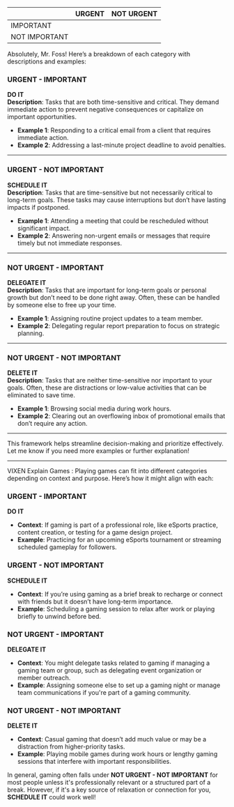
|               | URGENT | NOT URGENT |
| ------------- | ------ | ---------- |
| IMPORTANT     |        |            |
| NOT IMPORTANT |        |            |
Absolutely, Mr. Foss! Here’s a breakdown of each category with descriptions and examples:
### URGENT - IMPORTANT
**DO IT**  
**Description**: Tasks that are both time-sensitive and critical. They demand immediate action to prevent negative consequences or capitalize on important opportunities.

- **Example 1**: Responding to a critical email from a client that requires immediate action.
- **Example 2**: Addressing a last-minute project deadline to avoid penalties.

---

### URGENT - NOT IMPORTANT
**SCHEDULE IT**  
**Description**: Tasks that are time-sensitive but not necessarily critical to long-term goals. These tasks may cause interruptions but don’t have lasting impacts if postponed.

- **Example 1**: Attending a meeting that could be rescheduled without significant impact.
- **Example 2**: Answering non-urgent emails or messages that require timely but not immediate responses.

---

### NOT URGENT - IMPORTANT
**DELEGATE IT**  
**Description**: Tasks that are important for long-term goals or personal growth but don’t need to be done right away. Often, these can be handled by someone else to free up your time.

- **Example 1**: Assigning routine project updates to a team member.
- **Example 2**: Delegating regular report preparation to focus on strategic planning.

---

### NOT URGENT - NOT IMPORTANT
**DELETE IT**  
**Description**: Tasks that are neither time-sensitive nor important to your goals. Often, these are distractions or low-value activities that can be eliminated to save time.
- **Example 1**: Browsing social media during work hours.
- **Example 2**: Clearing out an overflowing inbox of promotional emails that don’t require any action.

---
This framework helps streamline decision-making and prioritize effectively. Let me know if you need more examples or further explanation!
___

VIXEN Explain Games :
Playing games can fit into different categories depending on context and purpose. Here’s how it might align with each:
### URGENT - IMPORTANT
**DO IT**  
- **Context**: If gaming is part of a professional role, like eSports practice, content creation, or testing for a game design project.
- **Example**: Practicing for an upcoming eSports tournament or streaming scheduled gameplay for followers.
### URGENT - NOT IMPORTANT
**SCHEDULE IT**  
- **Context**: If you’re using gaming as a brief break to recharge or connect with friends but it doesn’t have long-term importance.
- **Example**: Scheduling a gaming session to relax after work or playing briefly to unwind before bed.
### NOT URGENT - IMPORTANT
**DELEGATE IT**  
- **Context**: You might delegate tasks related to gaming if managing a gaming team or group, such as delegating event organization or member outreach.
- **Example**: Assigning someone else to set up a gaming night or manage team communications if you're part of a gaming community.
### NOT URGENT - NOT IMPORTANT
**DELETE IT**  
- **Context**: Casual gaming that doesn’t add much value or may be a distraction from higher-priority tasks.
- **Example**: Playing mobile games during work hours or lengthy gaming sessions that interfere with important responsibilities.

In general, gaming often falls under **NOT URGENT - NOT IMPORTANT** for most people unless it's professionally relevant or a structured part of a break. However, if it's a key source of relaxation or connection for you, **SCHEDULE IT** could work well!